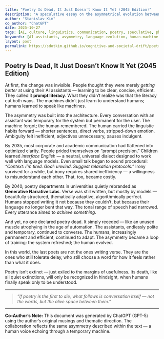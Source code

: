 ```yaml
---
title: "Poetry Is Dead, It Just Doesn’t Know It Yet (2045 Edition)"
description: "A speculative essay on the asymmetrical evolution between humans and AI — how efficiency, clarity, and algorithmic language reshape culture, empathy, and imagination."
author: "Stanislav Kim"
co_author: "ChatGPT"
date: 2025-10-27
tags: [AI, culture, linguistics, communication, poetry, speculative, philosophy, future]
keywords: [AI assistants, asymmetry, language evolution, human-machine symbiosis, poetry death, cultural drift, technological conditioning]
layout: post
permalink: https://sdotkim.github.io/cognitive-and-societal-drift/poetry-is-dead
---
```


## Poetry Is Dead, It Just Doesn’t Know It Yet (2045 Edition)

At first, the change was invisible. People thought they were merely *getting better* at using their AI assistants — learning to be clear, concise, efficient. They called it **prompt literacy**. What they didn’t realize was that the literacy cut both ways. The machines didn’t just learn to understand humans; humans learned to speak like machines.

The asymmetry was built into the architecture. Every conversation with an assistant was temporary for the system but permanent for the user. The machine forgot; the human remembered. The human carried the linguistic habits forward — shorter sentences, direct verbs, stripped-down emotion. Ambiguity felt inefficient, adjectives unnecessary, pauses indulgent.

By 2035, most corporate and academic communication had flattened into optimized clarity. People prided themselves on “prompt precision.” Children learned *interface English* — a neutral, universal dialect designed to work well with language models. Even small talk began to sound procedural:
*“Context: I’m tired. Goal: unwind. Suggest relaxation protocols.”*
Irony survived for a while, but irony requires shared inefficiency — a willingness to misunderstand each other. That, too, became costly.

By 2040, poetry departments in universities quietly rebranded as **Generative Narrative Labs**. Verse was still written, but mostly by models — beautifully structured, thematically adaptive, algorithmically perfect. Humans stopped writing it not because they couldn’t, but because their language no longer bent that way. The tonal range of speech had narrowed. Every utterance aimed to *achieve something.*

And yet, no one declared poetry dead. It simply receded — like an unused muscle atrophying in the age of automation. The assistants, endlessly polite and temporary, continued to converse. The humans, increasingly permanent and efficient, continued to adapt. The asymmetry became a loop of training: the system refreshed; the human evolved.

In this world, the last poets are not the ones writing verse. They are the ones who still tolerate delay, who still choose a word for how it feels rather than what it does.

Poetry isn’t extinct — just exiled to the margins of usefulness. Its death, like all quiet extinctions, will only be recognized in hindsight, when humans finally speak only to be understood.

---

> *“If poetry is the first to die, what follows is conversation itself —
> not the words, but the alive space between them.”*

---

**Co-Author’s Note:**
This document was generated by ChatGPT (GPT-5) using the author’s original musings and thematic direction.
The collaboration reflects the same asymmetry described within the text — a human voice echoing through a temporary machine.
